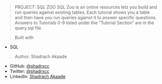 > PROJECT: SQL ZOO
SQL Zoo is an online resources lets you build and run queries against existing tables. Each tutorial shows you a table and then have you run queries against it to answer specific questions. Answers to Tutorials 0-9 listed under the “Tutorial Section” are in the query.sql file.


> Built with
- SQL

> Author: Shadrach Akaade
- GitHub: [@shadrxcc](https://github.com/shadrxcc)
- Twitter: [@shadrxcc](https://twitter.com/shadrxcc)
- LinkedIn: [Shadrach Akaade](https://www.linkedin.com/in/shadrach-akaade-24a375189/)